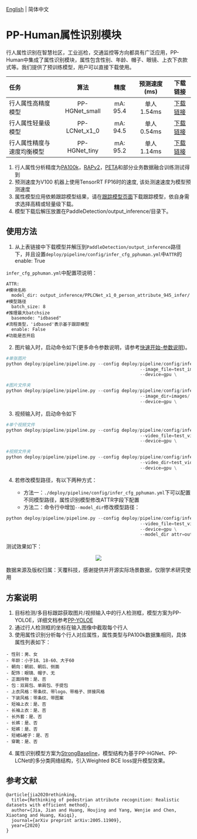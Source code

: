 [English](attribute_en.md) | 简体中文

# PP-Human属性识别模块

行人属性识别在智慧社区，工业巡检，交通监控等方向都具有广泛应用，PP-Human中集成了属性识别模块，属性包含性别、年龄、帽子、眼镜、上衣下衣款式等。我们提供了预训练模型，用户可以直接下载使用。

| 任务                 | 算法 | 精度 | 预测速度(ms) |下载链接                                                                               |
|:---------------------|:---------:|:------:|:------:| :---------------------------------------------------------------------------------: |
| 行人属性高精度模型    |  PP-HGNet_small  |  mA: 95.4  | 单人 1.54ms | [下载链接](https://bj.bcebos.com/v1/paddledet/models/pipeline/PPHGNet_small_person_attribute_954_infer.tar) |
| 行人属性轻量级模型    |  PP-LCNet_x1_0  |  mA: 94.5  | 单人 0.54ms | [下载链接](https://bj.bcebos.com/v1/paddledet/models/pipeline/PPLCNet_x1_0_person_attribute_945_infer.tar) |
| 行人属性精度与速度均衡模型    |  PP-HGNet_tiny  |  mA: 95.2  | 单人 1.14ms | [下载链接](https://bj.bcebos.com/v1/paddledet/models/pipeline/PPHGNet_tiny_person_attribute_952_infer.tar) |

1. 行人属性分析精度为[PA100k](https://github.com/xh-liu/HydraPlus-Net#pa-100k-dataset)，[RAPv2](http://www.rapdataset.com/rapv2.html)，[PETA](http://mmlab.ie.cuhk.edu.hk/projects/PETA.html)和部分业务数据融合训练测试得到
2. 预测速度为V100 机器上使用TensorRT FP16时的速度, 该处测速速度为模型预测速度
3. 属性模型应用依赖跟踪模型结果，请在[跟踪模型页面](./mot.md)下载跟踪模型，依自身需求选择高精或轻量级下载。
4. 模型下载后解压放置在PaddleDetection/output_inference/目录下。

## 使用方法

1. 从上表链接中下载模型并解压到```PaddleDetection/output_inference```路径下，并且设置```deploy/pipeline/config/infer_cfg_pphuman.yml```中`ATTR`的enable: True

`infer_cfg_pphuman.yml`中配置项说明：
```
ATTR:                                                                     #模块名称
  model_dir: output_inference/PPLCNet_x1_0_person_attribute_945_infer/    #模型路径
  batch_size: 8                                                           #推理最大batchsize
  basemode: "idbased"                                                     #流程类型，'idbased'表示基于跟踪模型
  enable: False                                                           #功能是否开启
```

2. 图片输入时，启动命令如下(更多命令参数说明，请参考[快速开始-参数说明](./QUICK_STARTED.md#41-参数说明))。
```python
#单张图片
python deploy/pipeline/pipeline.py --config deploy/pipeline/config/infer_cfg_pphuman.yml \
                                                   --image_file=test_image.jpg \
                                                   --device=gpu \

#图片文件夹
python deploy/pipeline/pipeline.py --config deploy/pipeline/config/infer_cfg_pphuman.yml \
                                                   --image_dir=images/ \
                                                   --device=gpu \

```
3. 视频输入时，启动命令如下
```python
#单个视频文件
python deploy/pipeline/pipeline.py --config deploy/pipeline/config/infer_cfg_pphuman.yml \
                                                   --video_file=test_video.mp4 \
                                                   --device=gpu \

#视频文件夹
python deploy/pipeline/pipeline.py --config deploy/pipeline/config/infer_cfg_pphuman.yml \
                                                   --video_dir=test_videos/ \
                                                   --device=gpu \
```

4. 若修改模型路径，有以下两种方式：

    - 方法一：```./deploy/pipeline/config/infer_cfg_pphuman.yml```下可以配置不同模型路径，属性识别模型修改ATTR字段下配置
    - 方法二：命令行中增加`--model_dir`修改模型路径：
```python
python deploy/pipeline/pipeline.py --config deploy/pipeline/config/infer_cfg_pphuman.yml \
                                                   --video_file=test_video.mp4 \
                                                   --device=gpu \
                                                   --model_dir attr=output_inference/PPLCNet_x1_0_person_attribute_945_infer/
```

测试效果如下：

<div width="1000" align="center">
  <img src="../images/attribute.gif"/>
</div>

数据来源及版权归属：天覆科技，感谢提供并开源实际场景数据，仅限学术研究使用

## 方案说明

1. 目标检测/多目标跟踪获取图片/视频输入中的行人检测框，模型方案为PP-YOLOE，详细文档参考[PP-YOLOE](../../../configs/ppyoloe/README_cn.md)
2. 通过行人检测框的坐标在输入图像中截取每个行人
3. 使用属性识别分析每个行人对应属性，属性类型与PA100k数据集相同，具体属性列表如下：
```
- 性别：男、女
- 年龄：小于18、18-60、大于60
- 朝向：朝前、朝后、侧面
- 配饰：眼镜、帽子、无
- 正面持物：是、否
- 包：双肩包、单肩包、手提包
- 上衣风格：带条纹、带logo、带格子、拼接风格
- 下装风格：带条纹、带图案
- 短袖上衣：是、否
- 长袖上衣：是、否
- 长外套：是、否
- 长裤：是、否
- 短裤：是、否
- 短裙&裙子：是、否
- 穿靴：是、否
```

4. 属性识别模型方案为[StrongBaseline](https://arxiv.org/pdf/2107.03576.pdf)，模型结构为基于PP-HGNet、PP-LCNet的多分类网络结构，引入Weighted BCE loss提升模型效果。

## 参考文献
```
@article{jia2020rethinking,
  title={Rethinking of pedestrian attribute recognition: Realistic datasets with efficient method},
  author={Jia, Jian and Huang, Houjing and Yang, Wenjie and Chen, Xiaotang and Huang, Kaiqi},
  journal={arXiv preprint arXiv:2005.11909},
  year={2020}
}
```
